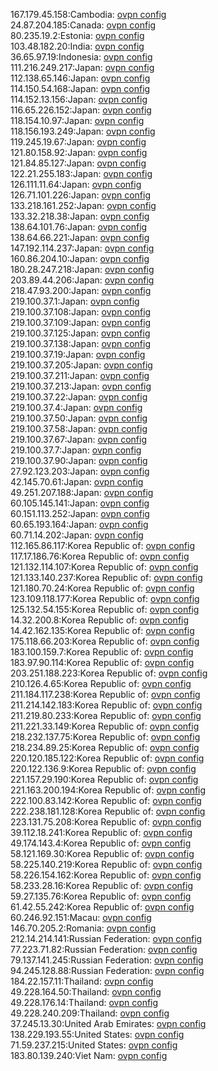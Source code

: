 167.179.45.158:Cambodia: [ovpn config](vpn/167_179_45_158.ovpn)  
24.87.204.185:Canada: [ovpn config](vpn/24_87_204_185.ovpn)  
80.235.19.2:Estonia: [ovpn config](vpn/80_235_19_2.ovpn)  
103.48.182.20:India: [ovpn config](vpn/103_48_182_20.ovpn)  
36.65.97.19:Indonesia: [ovpn config](vpn/36_65_97_19.ovpn)  
111.216.249.217:Japan: [ovpn config](vpn/111_216_249_217.ovpn)  
112.138.65.146:Japan: [ovpn config](vpn/112_138_65_146.ovpn)  
114.150.54.168:Japan: [ovpn config](vpn/114_150_54_168.ovpn)  
114.152.13.156:Japan: [ovpn config](vpn/114_152_13_156.ovpn)  
116.65.226.152:Japan: [ovpn config](vpn/116_65_226_152.ovpn)  
118.154.10.97:Japan: [ovpn config](vpn/118_154_10_97.ovpn)  
118.156.193.249:Japan: [ovpn config](vpn/118_156_193_249.ovpn)  
119.245.19.67:Japan: [ovpn config](vpn/119_245_19_67.ovpn)  
121.80.158.92:Japan: [ovpn config](vpn/121_80_158_92.ovpn)  
121.84.85.127:Japan: [ovpn config](vpn/121_84_85_127.ovpn)  
122.21.255.183:Japan: [ovpn config](vpn/122_21_255_183.ovpn)  
126.111.11.64:Japan: [ovpn config](vpn/126_111_11_64.ovpn)  
126.71.101.226:Japan: [ovpn config](vpn/126_71_101_226.ovpn)  
133.218.161.252:Japan: [ovpn config](vpn/133_218_161_252.ovpn)  
133.32.218.38:Japan: [ovpn config](vpn/133_32_218_38.ovpn)  
138.64.101.76:Japan: [ovpn config](vpn/138_64_101_76.ovpn)  
138.64.66.221:Japan: [ovpn config](vpn/138_64_66_221.ovpn)  
147.192.114.237:Japan: [ovpn config](vpn/147_192_114_237.ovpn)  
160.86.204.10:Japan: [ovpn config](vpn/160_86_204_10.ovpn)  
180.28.247.218:Japan: [ovpn config](vpn/180_28_247_218.ovpn)  
203.89.44.206:Japan: [ovpn config](vpn/203_89_44_206.ovpn)  
218.47.93.200:Japan: [ovpn config](vpn/218_47_93_200.ovpn)  
219.100.37.1:Japan: [ovpn config](vpn/219_100_37_1.ovpn)  
219.100.37.108:Japan: [ovpn config](vpn/219_100_37_108.ovpn)  
219.100.37.109:Japan: [ovpn config](vpn/219_100_37_109.ovpn)  
219.100.37.125:Japan: [ovpn config](vpn/219_100_37_125.ovpn)  
219.100.37.138:Japan: [ovpn config](vpn/219_100_37_138.ovpn)  
219.100.37.19:Japan: [ovpn config](vpn/219_100_37_19.ovpn)  
219.100.37.205:Japan: [ovpn config](vpn/219_100_37_205.ovpn)  
219.100.37.211:Japan: [ovpn config](vpn/219_100_37_211.ovpn)  
219.100.37.213:Japan: [ovpn config](vpn/219_100_37_213.ovpn)  
219.100.37.22:Japan: [ovpn config](vpn/219_100_37_22.ovpn)  
219.100.37.4:Japan: [ovpn config](vpn/219_100_37_4.ovpn)  
219.100.37.50:Japan: [ovpn config](vpn/219_100_37_50.ovpn)  
219.100.37.58:Japan: [ovpn config](vpn/219_100_37_58.ovpn)  
219.100.37.67:Japan: [ovpn config](vpn/219_100_37_67.ovpn)  
219.100.37.7:Japan: [ovpn config](vpn/219_100_37_7.ovpn)  
219.100.37.90:Japan: [ovpn config](vpn/219_100_37_90.ovpn)  
27.92.123.203:Japan: [ovpn config](vpn/27_92_123_203.ovpn)  
42.145.70.61:Japan: [ovpn config](vpn/42_145_70_61.ovpn)  
49.251.207.188:Japan: [ovpn config](vpn/49_251_207_188.ovpn)  
60.105.145.141:Japan: [ovpn config](vpn/60_105_145_141.ovpn)  
60.151.113.252:Japan: [ovpn config](vpn/60_151_113_252.ovpn)  
60.65.193.164:Japan: [ovpn config](vpn/60_65_193_164.ovpn)  
60.71.14.202:Japan: [ovpn config](vpn/60_71_14_202.ovpn)  
112.165.86.117:Korea Republic of: [ovpn config](vpn/112_165_86_117.ovpn)  
117.17.186.76:Korea Republic of: [ovpn config](vpn/117_17_186_76.ovpn)  
121.132.114.107:Korea Republic of: [ovpn config](vpn/121_132_114_107.ovpn)  
121.133.140.237:Korea Republic of: [ovpn config](vpn/121_133_140_237.ovpn)  
121.180.70.24:Korea Republic of: [ovpn config](vpn/121_180_70_24.ovpn)  
123.109.118.177:Korea Republic of: [ovpn config](vpn/123_109_118_177.ovpn)  
125.132.54.155:Korea Republic of: [ovpn config](vpn/125_132_54_155.ovpn)  
14.32.200.8:Korea Republic of: [ovpn config](vpn/14_32_200_8.ovpn)  
14.42.162.135:Korea Republic of: [ovpn config](vpn/14_42_162_135.ovpn)  
175.118.66.203:Korea Republic of: [ovpn config](vpn/175_118_66_203.ovpn)  
183.100.159.7:Korea Republic of: [ovpn config](vpn/183_100_159_7.ovpn)  
183.97.90.114:Korea Republic of: [ovpn config](vpn/183_97_90_114.ovpn)  
203.251.188.223:Korea Republic of: [ovpn config](vpn/203_251_188_223.ovpn)  
210.126.4.65:Korea Republic of: [ovpn config](vpn/210_126_4_65.ovpn)  
211.184.117.238:Korea Republic of: [ovpn config](vpn/211_184_117_238.ovpn)  
211.214.142.183:Korea Republic of: [ovpn config](vpn/211_214_142_183.ovpn)  
211.219.80.233:Korea Republic of: [ovpn config](vpn/211_219_80_233.ovpn)  
211.221.33.149:Korea Republic of: [ovpn config](vpn/211_221_33_149.ovpn)  
218.232.137.75:Korea Republic of: [ovpn config](vpn/218_232_137_75.ovpn)  
218.234.89.25:Korea Republic of: [ovpn config](vpn/218_234_89_25.ovpn)  
220.120.185.122:Korea Republic of: [ovpn config](vpn/220_120_185_122.ovpn)  
220.122.136.9:Korea Republic of: [ovpn config](vpn/220_122_136_9.ovpn)  
221.157.29.190:Korea Republic of: [ovpn config](vpn/221_157_29_190.ovpn)  
221.163.200.194:Korea Republic of: [ovpn config](vpn/221_163_200_194.ovpn)  
222.100.83.142:Korea Republic of: [ovpn config](vpn/222_100_83_142.ovpn)  
222.238.181.128:Korea Republic of: [ovpn config](vpn/222_238_181_128.ovpn)  
223.131.75.208:Korea Republic of: [ovpn config](vpn/223_131_75_208.ovpn)  
39.112.18.241:Korea Republic of: [ovpn config](vpn/39_112_18_241.ovpn)  
49.174.143.4:Korea Republic of: [ovpn config](vpn/49_174_143_4.ovpn)  
58.121.169.30:Korea Republic of: [ovpn config](vpn/58_121_169_30.ovpn)  
58.225.140.219:Korea Republic of: [ovpn config](vpn/58_225_140_219.ovpn)  
58.226.154.162:Korea Republic of: [ovpn config](vpn/58_226_154_162.ovpn)  
58.233.28.16:Korea Republic of: [ovpn config](vpn/58_233_28_16.ovpn)  
59.27.135.76:Korea Republic of: [ovpn config](vpn/59_27_135_76.ovpn)  
61.42.55.242:Korea Republic of: [ovpn config](vpn/61_42_55_242.ovpn)  
60.246.92.151:Macau: [ovpn config](vpn/60_246_92_151.ovpn)  
146.70.205.2:Romania: [ovpn config](vpn/146_70_205_2.ovpn)  
212.14.214.141:Russian Federation: [ovpn config](vpn/212_14_214_141.ovpn)  
77.223.71.82:Russian Federation: [ovpn config](vpn/77_223_71_82.ovpn)  
79.137.141.245:Russian Federation: [ovpn config](vpn/79_137_141_245.ovpn)  
94.245.128.88:Russian Federation: [ovpn config](vpn/94_245_128_88.ovpn)  
184.22.157.11:Thailand: [ovpn config](vpn/184_22_157_11.ovpn)  
49.228.164.50:Thailand: [ovpn config](vpn/49_228_164_50.ovpn)  
49.228.176.14:Thailand: [ovpn config](vpn/49_228_176_14.ovpn)  
49.228.240.209:Thailand: [ovpn config](vpn/49_228_240_209.ovpn)  
37.245.13.30:United Arab Emirates: [ovpn config](vpn/37_245_13_30.ovpn)  
138.229.193.55:United States: [ovpn config](vpn/138_229_193_55.ovpn)  
71.59.237.215:United States: [ovpn config](vpn/71_59_237_215.ovpn)  
183.80.139.240:Viet Nam: [ovpn config](vpn/183_80_139_240.ovpn)  
